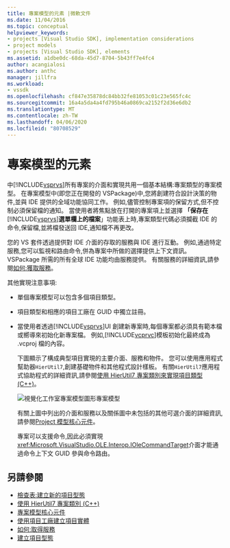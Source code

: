 ```yaml
---
title: 專案模型的元素 |微軟文件
ms.date: 11/04/2016
ms.topic: conceptual
helpviewer_keywords:
- projects [Visual Studio SDK], implementation considerations
- project models
- projects [Visual Studio SDK], elements
ms.assetid: a1dbe0dc-68da-45d7-8704-5b43ff7e4fc4
author: acangialosi
ms.author: anthc
manager: jillfra
ms.workload:
- vssdk
ms.openlocfilehash: cf847e35878dc84bb32fe81053c01c23e565fc4c
ms.sourcegitcommit: 16a4a5da4a4fd795b46a0869ca2152f2d36e6db2
ms.translationtype: MT
ms.contentlocale: zh-TW
ms.lasthandoff: 04/06/2020
ms.locfileid: "80708529"
---
```

# <a name="elements-of-a-project-model"></a>專案模型的元素
中[!INCLUDE[vsprvs](../../code-quality/includes/vsprvs_md.md)]所有專案的介面和實現共用一個基本結構:專案類型的專案模型。 在專案模型中(即您正在開發的 VSPackage)中,您將創建符合設計決策的物件,並與 IDE 提供的全域功能協同工作。 例如,儘管控制專案項的保留方式,但不控制必須保留檔的通知。 當使用者將焦點放在打開的專案項上並選擇 **「保存在**[!INCLUDE[vsprvs](../../code-quality/includes/vsprvs_md.md)]**選單欄上的檔案**」功能表上時,專案類型代碼必須攔截 IDE 的命令,保留檔,並將檔發送回 IDE,通知檔不再更改。

 您的 VS 套件透過提供對 IDE 介面的存取的服務與 IDE 進行互動。 例如,通過特定服務,您可以監視和路由命令,併為專案中所做的選擇提供上下文資訊。 VSPackage 所需的所有全球 IDE 功能均由服務提供。 有關服務的詳細資訊,請參閱[如何:獲取服務](../../extensibility/how-to-get-a-service.md)。

 其他實現注意事項:

- 單個專案模型可以包含多個項目類型。

- 項目類型和相應的項目工廠在 GUID 中獨立註冊。

- 當使用者透過[!INCLUDE[vsprvs](../../code-quality/includes/vsprvs_md.md)]UI 創建新專案時,每個專案都必須具有範本檔或嚮導來初始化新專案檔。 例如,[!INCLUDE[vcprvc](../../code-quality/includes/vcprvc_md.md)]模板初始化最終成為 .vcproj 檔的內容。

  下圖顯示了構成典型項目實現的主要介面、服務和物件。 您可以使用應用程式幫助器`HierUtil7`,創建基礎物件和其他程式設計樣板。 有關`HierUtil7`應用程式協助程式的詳細資訊,請參閱[使用 HierUtil7 專案類別來實現項目類型 (C++)](https://msdn.microsoft.com/library/a5c16a09-94a2-46ef-87b5-35b815e2f346)。

  ![視覺化工作室專案模型圖形](../../extensibility/internals/media/vsprojectmodel.gif "vs 專案模型")專案模型

  有關上圖中列出的介面和服務以及關係圖中未包括的其他可選介面的詳細資訊,請參閱[Project 模型核心元件](../../extensibility/internals/project-model-core-components.md)。

  專案可以支援命令,因此必須實現<xref:Microsoft.VisualStudio.OLE.Interop.IOleCommandTarget>介面才能通過命令上下文 GUID 參與命令路由。

## <a name="see-also"></a>另請參閱
- [檢查表:建立新的項目型態](../../extensibility/internals/checklist-creating-new-project-types.md)
- [使用 HierUtil7 專案類別 (C++)](https://msdn.microsoft.com/library/a5c16a09-94a2-46ef-87b5-35b815e2f346)
- [專案模型核心元件](../../extensibility/internals/project-model-core-components.md)
- [使用項目工廠建立項目實體](../../extensibility/internals/creating-project-instances-by-using-project-factories.md)
- [如何:取得服務](../../extensibility/how-to-get-a-service.md)
- [建立項目型態](../../extensibility/internals/creating-project-types.md)
